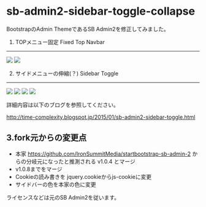 sb-admin2-sidebar-toggle-collapse
==================

BootstrapのAdmin ThemeであるSB Admin2を修正してみました。

1. TOPメニュー固定 Fixed Top Navbar
-------------------
<img border="0" src="http://4.bp.blogspot.com/-gnXKalQ_l1I/VLXldKQBJxI/AAAAAAAAAV0/RhUx0raNyhI/s1600/fixed-top-navbar1.png"/>
<img border="0" src="http://3.bp.blogspot.com/-ipf9O5tCQ9E/VLXlgrHX0hI/AAAAAAAAAV8/K7SYxN9d-As/s1600/fixed-top-navbar2.png"/>


2. サイドメニューの伸縮(？) Sidebar Toggle
-------------------
<img border="0" src="http://4.bp.blogspot.com/-gnXKalQ_l1I/VLXldKQBJxI/AAAAAAAAAV0/RhUx0raNyhI/s1600/fixed-top-navbar1.png"/>

<img border="0" src="http://1.bp.blogspot.com/-wXl5jmwA1oc/VLXlgiuRY1I/AAAAAAAAAWE/tefMEEJfn8k/s1600/sidebar-toggle1.png"/>

<img border="0" src="http://2.bp.blogspot.com/-zwPVe3tr6rs/VLXlggRFArI/AAAAAAAAAWA/4FsUQ78PUgI/s1600/sidebar-toggle2.png">

<img border="0" src="http://1.bp.blogspot.com/-gTrylN1KsZs/VLXliOMjkoI/AAAAAAAAAWM/UJYdM-AwQmc/s1600/sidebar-toggle3.png">


詳細内容は以下のブログを参照してください。

<a href="http://time-complexity.blogspot.jp/2015/01/sb-admin2-sidebar-toggle.html" target="_blank">
http://time-complexity.blogspot.jp/2015/01/sb-admin2-sidebar-toggle.html</a>


3.fork元からの変更点
-------------------
* 本家 https://github.com/IronSummitMedia/startbootstrap-sb-admin-2 からの分岐元になったと推測される v1.0.4 とマージ
* v1.0.8までをマージ
* Cookieの読み書きを jquery.cookieからjs-cookieに変更
* サイドバーの色を本家の色に変更

ライセンスなどは元のSB Admin2を従います。



